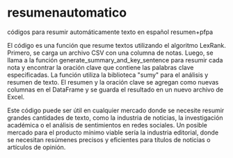 # resumenautomatico
códigos para resumir automáticamente texto en español
resumen+pfpa

El código es una función que resume textos utilizando el algoritmo LexRank. Primero, se carga un archivo CSV con una columna de notas. Luego, se llama a la función generate_summary_and_key_sentence para resumir cada nota y encontrar la oración clave que contiene las palabras clave especificadas. La función utiliza la biblioteca "sumy" para el análisis y resumen de texto. El resumen y la oración clave se agregan como nuevas columnas en el DataFrame y se guarda el resultado en un nuevo archivo de Excel.

Este código puede ser útil en cualquier mercado donde se necesite resumir grandes cantidades de texto, como la industria de noticias, la investigación académica o el análisis de sentimientos en redes sociales. Un posible mercado para el producto mínimo viable sería la industria editorial, donde se necesitan resúmenes precisos y eficientes para títulos de noticias o artículos de opinión.
